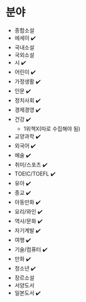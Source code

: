 # 분야

- 종합소설
- 에세이 ✔️
- 국내소설
- 국외소설
- 시 ✔️
- 어린이 ✔️
- 가정생활 ✔️
- 인문 ✔️
- 정치사회 ✔️
- 경제경영 ✔️
- 건강 ✔️
  - 1위책X(따로 수집해야 됨)
- 교양과학 ✔️
- 외국어 ✔️
- 예술 ✔️
- 취미/스포츠 ✔️
- TOEIC/TOEFL ✔️
- 유아 ✔️
- 종교 ✔️
- 아동만화 ✔️
- 요리/와인 ✔️
- 역사/문화 ✔️
- 자기계발 ✔️
- 여행 ✔️
- 기술/컴퓨터 ✔️
- 만화 ✔️
- 청소년 ✔️
- 장르소설
- 서양도서
- 일본도서 ✔️
